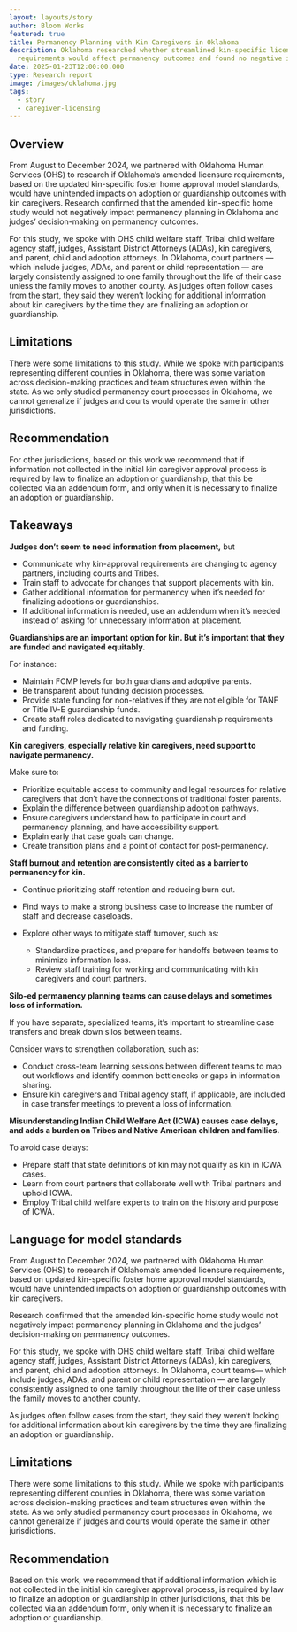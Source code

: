 ```yaml
---
layout: layouts/story
author: Bloom Works
featured: true
title: Permanency Planning with Kin Caregivers in Oklahoma
description: Oklahoma researched whether streamlined kin-specific licensing
  requirements would affect permanency outcomes and found no negative impacts.
date: 2025-01-23T12:00:00.000
type: Research report
image: /images/oklahoma.jpg
tags:
  - story
  - caregiver-licensing
---
```

## **Overview**

From August to December 2024, we partnered with Oklahoma Human Services (OHS) to research if Oklahoma’s amended licensure requirements, based on the updated kin-specific foster home approval model standards, would have unintended impacts on adoption or guardianship outcomes with kin caregivers. 
Research confirmed that the amended kin-specific home study would not negatively impact permanency planning in Oklahoma and judges’ decision-making on permanency outcomes. 

For this study, we spoke with OHS child welfare staff, Tribal child welfare agency staff, judges, Assistant District Attorneys (ADAs), kin caregivers, and parent, child and adoption attorneys. 
In Oklahoma, court partners — which include judges, ADAs, and parent or child representation — are largely consistently assigned to one family throughout the life of their case unless the family moves to another county. 
As judges often follow cases from the start, they said they weren’t looking for additional information about kin caregivers by the time they are finalizing an adoption or guardianship. 

## **Limitations**

There were some limitations to this study. While we spoke with participants representing different counties in Oklahoma, there was some variation across decision-making practices and team structures even within the state. As we only studied permanency court processes in Oklahoma, we cannot generalize if judges and courts would operate the same in other jurisdictions. 

## **Recommendation**

For other jurisdictions, based on this work we recommend that if information not collected in the initial kin caregiver approval process is required by law to finalize an adoption or guardianship, that this be collected via an addendum form, and only when it is necessary to finalize an adoption or guardianship. 

## **Takeaways**

**Judges don’t seem to need information from placement,** but   

* Communicate why kin-approval requirements are changing to agency partners, including courts  and Tribes.  
* Train staff to advocate for changes that support placements with kin.  
* Gather additional information for permanency when it’s needed for finalizing adoptions or guardianships.  
* If additional information is needed, use an addendum when it’s needed instead of asking for unnecessary information at placement.   

**Guardianships are an important option for kin. But it’s important that they are funded and navigated equitably.** 

For instance:  

* Maintain FCMP levels for both guardians and adoptive parents.   
* Be transparent about funding decision processes.  
* Provide state funding for non-relatives if they are not eligible for TANF or Title IV-E guardianship funds.  
* Create staff roles dedicated to navigating guardianship requirements and funding.  

**Kin caregivers, especially relative kin caregivers, need support to navigate permanency.** 

Make sure to:  

* Prioritize equitable access to community and legal resources for relative caregivers that don’t have the connections of traditional foster parents.  
* Explain the difference between guardianship adoption pathways.  
* Ensure caregivers understand how to participate in court and permanency planning, and have accessibility support.  
* Explain early that case goals can change.  
* Create transition plans and a point of contact for  post-permanency.   

**Staff burnout and retention are consistently cited as a barrier to permanency for kin.** 

* Continue prioritizing staff retention and reducing burn out. 
* Find ways to make a strong business case to increase the number of staff and decrease caseloads. 
* Explore other ways to mitigate staff turnover, such as:   

  * Standardize practices, and prepare for handoffs between teams to minimize information loss.  
  * Review staff training for working and communicating with kin caregivers and court partners.  

**Silo-ed permanency planning teams can cause delays and sometimes loss of information.** 

If you have separate, specialized teams, it’s important to streamline case transfers and break down silos between teams. 

Consider ways to strengthen collaboration, such as:  

* Conduct cross-team learning sessions between different teams to map out workflows and identify common bottlenecks or gaps in information sharing.  
* Ensure kin caregivers and Tribal agency staff, if applicable, are included in case transfer meetings to prevent a loss of information.  

**Misunderstanding Indian Child Welfare Act (ICWA) causes case delays, and adds a burden on Tribes and Native American children and families.** 

To avoid case delays:

* Prepare staff that state definitions of kin may not qualify as kin in ICWA cases.  
* Learn from court partners that collaborate well with Tribal partners and uphold ICWA.  
* Employ Tribal child welfare experts to train on the history and purpose of ICWA.

## **Language for model standards**

From August to December 2024, we partnered with Oklahoma Human Services (OHS) to research if Oklahoma’s amended licensure requirements, based on  updated kin-specific foster home approval model standards, would have unintended impacts on adoption or guardianship outcomes with kin caregivers. 

Research confirmed that the amended kin-specific home study would not negatively impact permanency planning in Oklahoma  and the judges’ decision-making on permanency outcomes. 

For this study, we spoke with OHS child welfare staff, Tribal child welfare agency staff, judges, Assistant District Attorneys (ADAs), kin caregivers, and parent, child and adoption attorneys. In Oklahoma, court teams— which include judges, ADAs, and parent or child representation — are largely consistently assigned to one family throughout the life of their case unless the family moves to another county. 

As judges often follow cases from the start, they said they weren’t looking for additional information about kin caregivers by the time they are finalizing an adoption or guardianship. 

## **Limitations** 

There were some limitations to this study. While we spoke with participants representing different counties in Oklahoma, there was some variation across decision-making practices and team structures even within the state. As we only studied permanency court processes in Oklahoma, we cannot generalize if judges and courts would operate the same in other jurisdictions. 

## **Recommendation**

Based on this work, we recommend that if additional information which is not collected in the initial kin caregiver approval process, is required by law to finalize an adoption or guardianship in other jurisdictions, that this be collected via an addendum form, only when it is necessary to finalize an adoption or guardianship.
